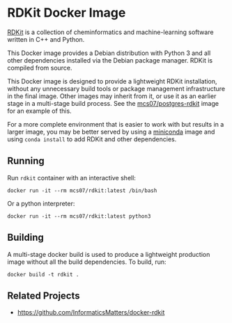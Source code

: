 # RDKit Docker Image

[RDKit](https://github.com/rdkit/rdkit) is a collection of cheminformatics and machine-learning software written in C++ and Python.

This Docker image provides a Debian distribution with Python 3 and all other dependencies installed via the Debian package manager. RDKit is compiled from source.

This Docker image is designed to provide a lightweight RDKit installation, without any unnecessary build tools or package management infrastructure in the final image. Other images may inherit from it, or use it as an earlier stage in a multi-stage build process. See the [mcs07/postgres-rdkit](https://github.com/mcs07/docker-postgres-rdkit) image for an example of this.

For a more complete environment that is easier to work with but results in a larger image, you may be better served by using a [miniconda](https://hub.docker.com/r/continuumio/miniconda3/) image and using `conda install` to add RDKit and other dependencies.

## Running

Run `rdkit` container with an interactive shell:

    docker run -it --rm mcs07/rdkit:latest /bin/bash

Or a python interpreter:

    docker run -it --rm mcs07/rdkit:latest python3

## Building

A multi-stage docker build is used to produce a lightweight production image without all the build dependencies. To build, run:

    docker build -t rdkit .

## Related Projects

- https://github.com/InformaticsMatters/docker-rdkit
